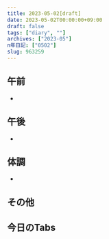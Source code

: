 ```yaml
---
title: 2023-05-02[draft]
date: 2023-05-02T00:00:00+09:00
draft: false
tags: ["diary", ""]
archives: ["2023-05"]
n年日記: ["0502"]
slug: 963259
---
```

## 午前
- 
## 午後
- 
## 体調
- 
## その他
## 今日のTabs